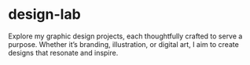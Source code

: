 # design-lab
Explore my graphic design projects, each thoughtfully crafted to serve a purpose. Whether it’s branding, illustration, or digital art, I aim to create designs that resonate and inspire.
